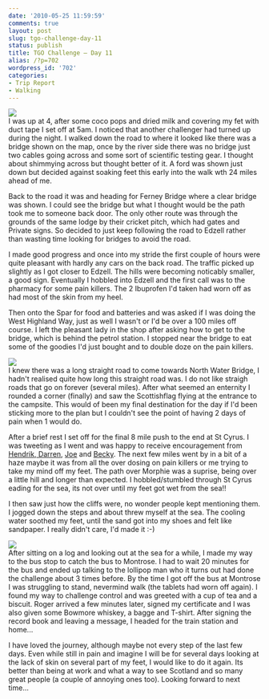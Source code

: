 ```yaml
---
date: '2010-05-25 11:59:59'
comments: true
layout: post
slug: tgo-challenge-day-11
status: publish
title: TGO Challenge – Day 11
alias: /?p=702
wordpress_id: '702'
categories:
- Trip Report
- Walking
---
```


[![](http://lh6.ggpht.com/_mwiBNuCX3e4/S_wK06xOp5I/AAAAAAAAQXQ/T5zTiR8KG1M/s400/TGO%20Challenge%202010%20190.JPG)](http://picasaweb.google.co.uk/lh/photo/zHXko6wEq2dcwcDQmJcO2g?feat=embedwebsite)  
I was up at 4, after some coco pops and dried milk and covering my fet with duct tape I set off at 5am. I noticed that another challenger had turned up during the night. I walked down the road to where it looked like there was a bridge shown on the map, once by the river side there was no bridge just two cables going across and some sort of scientific testing gear. I thought about shimmying across but thought better of it. A ford was shown just down but decided against soaking feet this early into the walk wth 24 miles ahead of me.  
<!-- more -->
Back to the road it was and heading for Ferney Bridge where a clear bridge was shown. I could see the bridge but what I thought would be the path took me to someone back door. The only other route was through the grounds of the same lodge by their cricket pitch, which had gates and Private signs. So decided to just keep following the road to Edzell rather than wasting time looking for bridges to avoid the road.  

I made good progress and once into my stride the first couple of hours were quite pleasant with hardly any cars on the back road. The traffic picked up slightly as I got closer to Edzell. The hills were becoming noticably smaller, a good sign. Eventually I hobbled into Edzell and the first call was to the pharmacy for some pain killers. The 2 Ibuprofen I'd taken had worn off as had most of the skin from my heel.  

Then onto the Spar for food and batteries and was asked if I was doing the West Highland Way, just as well I wasn't or I'd be over a 100 miles off course. I left the pleasant lady in the shop after asking how to get to the bridge, which is behind the petrol station. I stopped near the bridge to eat some of the goodies I'd just bought and to double doze on the pain killers.  

[![](http://lh6.ggpht.com/_mwiBNuCX3e4/S_wGYz0W65I/AAAAAAAAQUg/TYoeLKWqcDg/s400/TGO%20Challenge%202010%20180.JPG)](http://picasaweb.google.co.uk/lh/photo/GPmB2QvkBVIBET8NdKm9xA?feat=embedwebsite)  
I knew there was a long straight road to come towards North Water Bridge, I hadn't realised quite how long this straight road was. I do not like straigh roads that go on forever (several miles). After what seemed an enternity I rounded a corner (finally) and saw the Scottishflag flying at the entrance to the campsite. This would of been my final destination for the day if I'd been sticking more to the plan but I couldn't see the point of having 2 days of pain when 1 would do.  

After a brief rest I set off for the final 8 mile push to the end at St Cyrus. I was tweeting as I went and was happy to receive encouragement from [Hendrik](http://twitter.com/hendrikmorkel),[ Darren](http://twitter.com/whitespider1066), [Joe](http://twitter.com/tordenomnatten) and [Becky](http://twitter.com/beakysian). The next few miles went by in a bit of a haze maybe it was from all the over dosing on pain killers or me trying to take my mind off my feet. The path over Morphie was a suprise, being over a little hill and longer than expected. I hobbled/stumbled through St Cyrus eading for the sea, its not over until my feet got wet from the sea!!  

I then saw just how the cliffs were, no wonder people kept mentioning them. I jogged down the steps and about threw myself at the sea. The cooling water soothed my feet, until the sand got into my shoes and felt like sandpaper. I really didn't care, I'd made it :-)  

[![](http://lh6.ggpht.com/_mwiBNuCX3e4/S_wJjSKQ20I/AAAAAAAAQWc/u1j2Ccu4noE/s400/TGO%20Challenge%202010%20187.JPG)](http://picasaweb.google.co.uk/lh/photo/GFT9_QbWf6P6MfAQAqhdzw?feat=embedwebsite)  
After sitting on a log and looking out at the sea for a while, I made my way to the bus stop to catch the bus to Montrose. I had to wait 20 minutes for the bus and ended up talking to the lollipop man who it turns out had done the challenge about 3 times before. By the time I got off the bus at Montrose I was struggling to stand, nevermind walk (the tablets had worn off again). I found my way to challenge control and was greeted with a cup of tea and a biscuit. Roger arrived a few minutes later, signed my certificate and I was also given some Bowmore whiskey, a bagge and T-shirt. After signing the record book and leaving a message, I headed for the train station and home...  

I have loved the journey, although maybe not every step of the last few days. Even while still in pain and imagine I will be for several days looking at the lack of skin on several part of my feet, I would like to do it again. Its better than being at work and what a way to see Scotland and so many great people (a couple of annoying ones too). Looking forward to next time...
